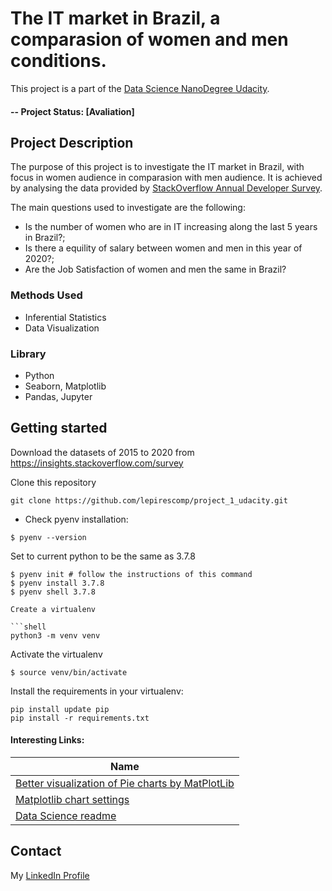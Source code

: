 

# The IT market in Brazil, a comparasion of women and men conditions.

This project is a part of the [Data Science NanoDegree Udacity](https://www.udacity.com/course/data-scientist-nanodegree--nd025).

#### -- Project Status: [Avaliation]

## Project Description

The purpose of this project is to investigate the IT market in Brazil, with focus in women audience in comparasion with men audience. It is achieved by analysing the data provided by [StackOverflow Annual Developer Survey](https://insights.stackoverflow.com/survey).

The main questions used to investigate are the following:
- Is the number of women who are in IT increasing along the last 5 years in Brazil?;
- Is there a equility of salary between women and men in this year of 2020?;
- Are the Job Satisfaction of women and men the same in Brazil?



### Methods Used
* Inferential Statistics
* Data Visualization


### Library
* Python
* Seaborn, Matplotlib
* Pandas, Jupyter
 
## Getting started

Download the datasets of 2015 to 2020 from https://insights.stackoverflow.com/survey


Clone this repository

```shell
git clone https://github.com/lepirescomp/project_1_udacity.git
```

- Check pyenv installation:

```shell
$ pyenv --version
```

Set to current python to be the same as 3.7.8

```shell
$ pyenv init # follow the instructions of this command
$ pyenv install 3.7.8
$ pyenv shell 3.7.8

Create a virtualenv

```shell
python3 -m venv venv
```

Activate the virtualenv

```shell
$ source venv/bin/activate
```

Install the requirements in your virtualenv:

```shell
pip install update pip
pip install -r requirements.txt
```




#### Interesting Links:

|Name     |
|---------|
|[Better visualization of Pie charts by MatPlotLib](https://medium.com/@kvnamipara/a-better-visualisation-of-pie-charts-by-matplotlib-935b7667d77f)|
|[Matplotlib chart settings](https://stackoverflow.com/questions/43272206/python-legend-overlaps-with-the-pie-chart)|
|[Data Science readme](https://github.com/sfbrigade/data-science-wg/blob/master/dswg_project_resources/Project-README-template.md)|

## Contact
My [LinkedIn Profile](https://www.linkedin.com/in/let%C3%ADcia-pires-2ab783198/
)